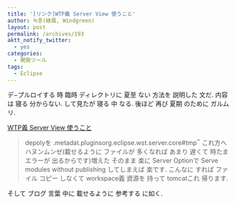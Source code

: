```yaml
---
title: '[リンク]WTP義 Server View 使うこと'
author: 녹풍(綠風, Windgreen)
layout: post
permalink: /archives/193
aktt_notify_twitter:
  - yes
categories:
  - 開発ツール
tags:
  - Eclipse
---
```

デ−プルロイする 時 臨時 ディレクトリに 夏至 ない 方法を 説明した 文だ. 内容は 寝る 分からない. して見たが 寝る 中 なる. 後ほど 再び 夏期 のために ガルムリ.

<a href="http://aircook.tistory.com/entry/WTP%EC%9D%98-Server-View-%EC%82%AC%EC%9A%A9%ED%95%98%EA%B8%B0" target="_blank">WTP義 Server View 使うこと</a>

> depolyを .metadat.pluginsorg.eclipse.wst.server.core#tmp‾ これ方へ ハヌンムンゼ(載せるように ファイルが 多くなれば あまり 遅くて 時たま エラーが 出るからです)増えた そのまま 楽に Server Optionで Serve modules without publishing してしまえば 楽です. こんなに すれば ファイル コピー しなくて workspace義 資源を 持って tomcatこれ 帰ります.

そして ブログ 言葉 中に 載せるように 参考する に如く.